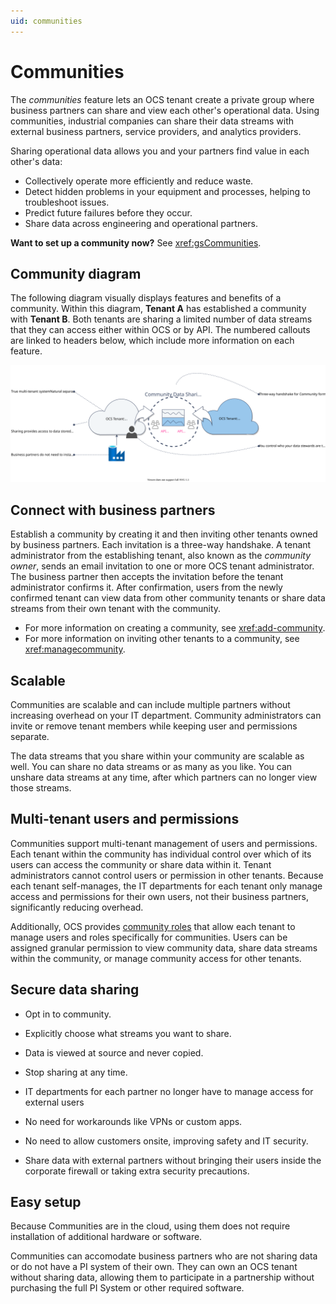 ```yaml
---
uid: communities
---
```


# Communities

The _communities_ feature lets an OCS tenant create a private group where business partners can share and view each other's operational data. Using communities, industrial companies can share their data streams with external business partners, service providers, and analytics providers. 

Sharing operational data allows you and your partners find value in each other's data: 

* Collectively operate more efficiently and reduce waste.
* Detect hidden problems in your equipment and processes, helping to troubleshoot issues.
* Predict future failures before they occur.
* Share data across engineering and operational partners.  

**Want to set up a community now?** See <xref:gsCommunities>.

## Community diagram

The following diagram visually displays features and benefits of a community. Within this diagram, **Tenant A** has established a community with **Tenant B**. Both tenants are sharing a limited number of data streams that they can access either within OCS or by API. The numbered callouts are linked to headers below, which include more information on each feature.

![Community diagram](images/community-diagram-simple.drawio.svg)

## Connect with business partners

Establish a community by creating it and then inviting other tenants owned by business partners. Each invitation is a three-way handshake. A tenant administrator from the establishing tenant, also known as the _community owner_, sends an email invitation to one or more OCS tenant administrator. The business partner then accepts the invitation before the tenant administrator confirms it. After confirmation, users from the newly confirmed tenant can view data from other community tenants or share data streams from their own tenant with the community.

* For more information on creating a community, see <xref:add-community>.
* For more information on inviting other tenants to a community, see <xref:managecommunity>.

## Scalable

Communities are scalable and can include multiple partners without increasing overhead on your IT department. Community administrators can invite or remove tenant members while keeping user and permissions separate.

The data streams that you share within your community are scalable as well. You can share no data streams or as many as you like. You can unshare data streams at any time, after which partners can no longer view those streams.

## Multi-tenant users and permissions

Communities support multi-tenant management of users and permissions. Each tenant within the community has individual control over which of its users can access the community or share data within it. Tenant administrators cannot control users or permission in other tenants. Because each tenant self-manages, the IT departments for each tenant only manage access and permissions for their own users, not their business partners, significantly reducing overhead.

Additionally, OCS provides [community roles](xref:communityroles) that allow each tenant to manage users and roles specifically for communities. Users can be assigned granular permission to view community data, share data streams within the community, or manage community access for other tenants.

## Secure data sharing

- Opt in to community.
- Explicitly choose what streams you want to share.
- Data is viewed at source and never copied.
- Stop sharing at any time.

- IT departments for each partner no longer have to manage access for external users
- No need for workarounds like VPNs or custom apps.
- No need to allow customers onsite, improving safety and IT security.
- Share data with external partners without bringing their users inside the corporate firewall or taking extra security precautions.

## Easy setup

Because Communities are in the cloud, using them does not require installation of additional hardware or software.

Communities can accomodate business partners who are not sharing data or do not have a PI system of their own. They can own an OCS tenant without sharing data, allowing them to participate in a partnership without purchasing the full PI System or other required software.
